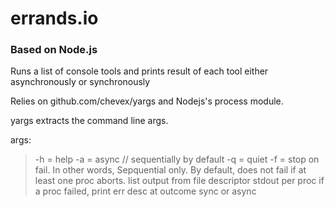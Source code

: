 errands.io
=======

### Based on Node.js

Runs a list of console tools and prints result of each tool either asynchronously or synchronously

Relies on github.com/chevex/yargs and Nodejs's process module.

yargs extracts the command line args.

args:
> -h = help
> -a = async // sequentially by default
> -q = quiet
> -f = stop on fail. In other words, Sepquential only. By default, does not fail if at least one proc aborts.
list output from file descriptor stdout per proc
> if a proc failed, print err desc at outcome sync or async
